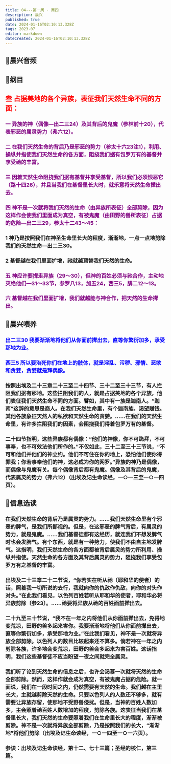```yaml
---
title: 04---第一周 · 周四
description: 晨兴
published: true
date: 2024-01-16T02:10:13.328Z
tags: 2023-07
editor: markdown
dateCreated: 2024-01-16T02:10:13.328Z
---
```


## 🎵晨兴音频

## 📖纲目



## <font color=red>叁 占据美地的各个异族，表征我们天然生命不同的方面：</font>

### <font color=purple>一 异族的神（偶像—出二三24）及其背后的鬼魔（参林前十20），代表邪恶的属灵势力（弗六12）。</font>

### <font color=purple>二 在我们天然生命的背后乃是邪恶的势力（参太十六23注1），利用、操纵并指使我们天然生命的各方面，阻挠我们据有包罗万有的基督并享受祂的丰富。</font>

### <font color=purple>三 因着天然生命阻挠我们据有基督并享受基督，所以我们必须恨恶它（路十四26），并且当我们在基督里长大时，就乐意将天然生命撵出去。</font>

### <font color=purple>四 神不是一次就将我们天然的生命（由异族所表征）全部剪除，因为这样作会使我们里面成为真空，有被鬼魔（由田野的兽所表征）占据的危险—出二三29，参太十二43～45：</font>

### 1 神乃是按照我们在神圣生命里长大的程度，渐渐地，一点一点地剪除我们的天然生命—出二三30。

### 2 基督越在我们里面扩增，祂就越顶替我们天然的生命。

### <font color=purple>五 神应许要撵走异族（29～30），但神的百姓必须与祂合作，主动地灭绝他们—31～33节，参罗八13，加五24，西三5，腓二12～13。</font>

### <font color=purple>六 基督越在我们里面扩增，我们就越能与神合作，把天然的生命撵出。</font>

## 📖晨兴喂养

### <font color=blue>出二三30    我要渐渐地将他们从你面前撵出去，直等你繁衍加多，承受那地为业。</font>

### <font color=blue>西三5    所以要治死你们在地上的肢体，就是淫乱、污秽、邪情、恶欲和贪婪，贪婪就是拜偶像。</font>

### 按照出埃及二十三章二十三至二十四节、三十二至三十三节，有人拦阻我们据有那地。这些拦阻我们的人，就是占据美地的各个异族，他们表征我们天然生命不同的方面。譬如，其中有一族是迦南人。“迦南”这辞的意思是商人。在我们天然生命里，有个迦南族，渴望赚钱。其他各族象征天然人的私欲和天然生命的贪婪。……在我们的天然生命里，有许多拦阻我们的因素，会阻挠我们得着包罗万有的基督。

### 二十四节指明，这些异族都有偶像：“他们的神像，你不可跪拜，不可事奉，也不可效法他们所作的。”不仅如此，三十二至三十三节说，“不可和他们并他们的神立约。他们不可住在你的地上，恐怕他们使你得罪我；你若事奉他们的神，这必成为你的网罗。”异族的神乃是偶像，而偶像与鬼魔有关。每个偶像背后都有鬼魔。偶像及其背后的鬼魔，代表属灵的势力（弗六12）（出埃及记生命读经，一○一三至一○一四页）。

## 📖信息选读

### 在我们天然生命的背后乃是属灵的势力。……我们天然生命里有个邪恶的脾气，是我们所鄙视的。但是，在这邪恶的脾气背后，有属灵的势力，就是鬼魔。……我们基督徒都有这经历，就连我们不想发脾气时也会发脾气。有个东西，就是有一种势力，使我们不由自主地发脾气。这指明，我们天然生命的各方面都被背后属灵的势力所利用、操纵并指使。天然生命的各方面及其背后属灵的势力，阻挠我们享受包罗万有之基督的丰富。

### 出埃及二十三章二十二节说，“你若实在听从祂〔耶和华的使者〕的话，照着我一切所说的去行，我就向你的仇敌作仇敌，向你的对头作对头。”在此我们看见，以色列百姓若听从耶和华的使者，耶和华必将异族剪除〔参23〕。……祂要将异族从祂的百姓面前撵出去。

### 二十九至三十节说，“我不在一年之内将他们从你面前撵出去，免得地变荒凉，田野的兽多起来害你。我要渐渐地将他们从你面前撵出去，直等你繁衍加多，承受那地为业。”在此我们看见，神不是一次就将异族全部剪除。以色列人的数目比较起来还不算多。倘若神在一年之内剪除各族，许多地会变荒凉，田野的兽会多起来为害百姓。这话指明，我们这些基督徒不应当盼望一夜之间就完全属灵。

### 我们听了论到天然生命的信息之后，也许会渴慕一次就将天然的生命全部剪除。然而，这样作就会成为真空，有被鬼魔占据的危险。就一面说，我们在一段时间之内，仍然需要有天然的生命。我们越在主里长大，主就越剪除天然的生命。只要以色列人的人数还不够多，就有需要让异族存留，使那地不受野兽侵扰。但是，当神的百姓人数加多，主会照着祂百姓人数增加的程度，剪除各族。这表征当我们在基督里长大，我们天然的生命要照着我们在生命里长大的程度，渐渐被剪除。神不是一次就将异族全部剪除，乃是按照我们的长大，“渐渐地”将他们剪除（出埃及记生命读经，一○一四至一○一六页）。

### 参读：出埃及记生命读经，第十二、七十三篇；圣经的核仁，第三篇。

<!-- Google tag (gtag.js) -->

<script async src="https://www.googletagmanager.com/gtag/js?id=G-1P8709Z16T"></script>

<script>


 window.dataLayer = window.dataLayer || [];

 function gtag(){dataLayer.push(arguments);}

 gtag('js', new Date());



 gtag('config', 'G-1P8709Z16T');

</script>